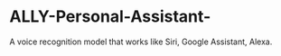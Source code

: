 # ALLY-Personal-Assistant-
A voice recognition model that works like Siri, Google Assistant, Alexa.
